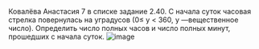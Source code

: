 Ковалёва Анастасия 7 в списке задание 2.40. С начала суток часовая стрелка повернулась на yградусов (0≤ y < 360, y —вещественное число). Определить число полных часов и число полных минут, прошедших с начала суток.
![image](https://user-images.githubusercontent.com/113889299/215730426-6676e598-162b-4810-bb31-98c66d03bead.png)
